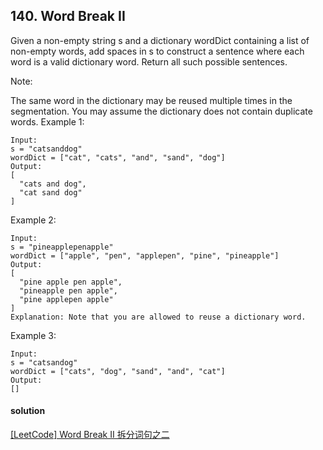 ## 140. Word Break II

Given a non-empty string s and a dictionary wordDict containing a list of non-empty words, add spaces in s to construct a sentence where each word is a valid dictionary word. Return all such possible sentences.

Note:

The same word in the dictionary may be reused multiple times in the segmentation.
You may assume the dictionary does not contain duplicate words.
Example 1:
```
Input:
s = "catsanddog"
wordDict = ["cat", "cats", "and", "sand", "dog"]
Output:
[
  "cats and dog",
  "cat sand dog"
]
```
Example 2:
```
Input:
s = "pineapplepenapple"
wordDict = ["apple", "pen", "applepen", "pine", "pineapple"]
Output:
[
  "pine apple pen apple",
  "pineapple pen apple",
  "pine applepen apple"
]
Explanation: Note that you are allowed to reuse a dictionary word.
```
Example 3:
```
Input:
s = "catsandog"
wordDict = ["cats", "dog", "sand", "and", "cat"]
Output:
[]
```

#### solution
[[LeetCode] Word Break II 拆分词句之二](http://www.cnblogs.com/grandyang/p/4576240.html)